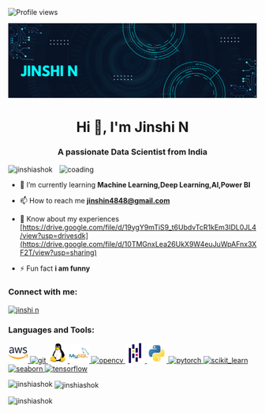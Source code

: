 ![Profile views](https://komarev.com/ghpvc/?username=ambilynanjilath&label=Profile%20views&color=0e75b6&style=flat)



![logo](https://github.com/JinshiAshok/JinshiAshok/blob/main/github%20banner.png)
<h1 align="center">Hi 👋, I'm Jinshi N</h1>
<h3 align="center">A passionate Data Scientist from India</h3>
<img align="right" alt="coading" width="400" src="https://cdn.dribbble.com/users/1364029/screenshots/16093268/media/68e82a7fb4904614a9066d6b540c14b2.gif">

<p align="left"> <img src="https://komarev.com/ghpvc/?username=jinshiashok&label=Profile%20views&color=0e75b6&style=flat" alt="jinshiashok" /> </p>

- 🌱 I’m currently learning **Machine Learning,Deep Learning,AI,Power BI**

- 📫 How to reach me **jinshin4848@gmail.com**

- 📄 Know about my experiences [https://drive.google.com/file/d/19ygY9mTiS9_t6UbdvTcR1kEm3IDL0JL4/view?usp=drivesdk](https://drive.google.com/file/d/10TMGnxLea26UkX9W4euJuWpAFnx3XF2T/view?usp=sharing)

- ⚡ Fun fact **i am funny**

<h3 align="left">Connect with me:</h3>
<p align="left">
<a href="https://linkedin.com/in/jinshi n" target="blank"><img align="center" src="https://raw.githubusercontent.com/rahuldkjain/github-profile-readme-generator/master/src/images/icons/Social/linked-in-alt.svg" alt="jinshi n" height="30" width="40" /></a>
</p>

<h3 align="left">Languages and Tools:</h3>
<p align="left"> <a href="https://aws.amazon.com" target="_blank" rel="noreferrer"> <img src="https://raw.githubusercontent.com/devicons/devicon/master/icons/amazonwebservices/amazonwebservices-original-wordmark.svg" alt="aws" width="40" height="40"/> </a> <a href="https://git-scm.com/" target="_blank" rel="noreferrer"> <img src="https://www.vectorlogo.zone/logos/git-scm/git-scm-icon.svg" alt="git" width="40" height="40"/> </a> <a href="https://www.linux.org/" target="_blank" rel="noreferrer"> <img src="https://raw.githubusercontent.com/devicons/devicon/master/icons/linux/linux-original.svg" alt="linux" width="40" height="40"/> </a> <a href="https://www.mysql.com/" target="_blank" rel="noreferrer"> <img src="https://raw.githubusercontent.com/devicons/devicon/master/icons/mysql/mysql-original-wordmark.svg" alt="mysql" width="40" height="40"/> </a> <a href="https://opencv.org/" target="_blank" rel="noreferrer"> <img src="https://www.vectorlogo.zone/logos/opencv/opencv-icon.svg" alt="opencv" width="40" height="40"/> </a> <a href="https://pandas.pydata.org/" target="_blank" rel="noreferrer"> <img src="https://raw.githubusercontent.com/devicons/devicon/2ae2a900d2f041da66e950e4d48052658d850630/icons/pandas/pandas-original.svg" alt="pandas" width="40" height="40"/> </a> <a href="https://www.python.org" target="_blank" rel="noreferrer"> <img src="https://raw.githubusercontent.com/devicons/devicon/master/icons/python/python-original.svg" alt="python" width="40" height="40"/> </a> <a href="https://pytorch.org/" target="_blank" rel="noreferrer"> <img src="https://www.vectorlogo.zone/logos/pytorch/pytorch-icon.svg" alt="pytorch" width="40" height="40"/> </a> <a href="https://scikit-learn.org/" target="_blank" rel="noreferrer"> <img src="https://upload.wikimedia.org/wikipedia/commons/0/05/Scikit_learn_logo_small.svg" alt="scikit_learn" width="40" height="40"/> </a> <a href="https://seaborn.pydata.org/" target="_blank" rel="noreferrer"> <img src="https://seaborn.pydata.org/_images/logo-mark-lightbg.svg" alt="seaborn" width="40" height="40"/> </a> <a href="https://www.tensorflow.org" target="_blank" rel="noreferrer"> <img src="https://www.vectorlogo.zone/logos/tensorflow/tensorflow-icon.svg" alt="tensorflow" width="40" height="40"/> </a> </p>

<p><img align="left" src="https://github-readme-stats.vercel.app/api/top-langs?username=jinshiashok&show_icons=true&locale=en&layout=compact" alt="jinshiashok" /></p>

<p>&nbsp;<img align="center" src="https://github-readme-stats.vercel.app/api?username=jinshiashok&show_icons=true&locale=en" alt="jinshiashok" /></p>

<p><img align="center" src="https://github-readme-streak-stats.herokuapp.com/?user=jinshiashok&" alt="jinshiashok" /></p>
